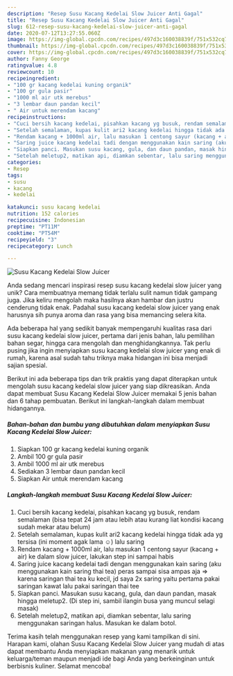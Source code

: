 ```yaml
---
description: "Resep Susu Kacang Kedelai Slow Juicer Anti Gagal"
title: "Resep Susu Kacang Kedelai Slow Juicer Anti Gagal"
slug: 612-resep-susu-kacang-kedelai-slow-juicer-anti-gagal
date: 2020-07-12T13:27:55.060Z
image: https://img-global.cpcdn.com/recipes/497d3c160038839f/751x532cq70/susu-kacang-kedelai-slow-juicer-foto-resep-utama.jpg
thumbnail: https://img-global.cpcdn.com/recipes/497d3c160038839f/751x532cq70/susu-kacang-kedelai-slow-juicer-foto-resep-utama.jpg
cover: https://img-global.cpcdn.com/recipes/497d3c160038839f/751x532cq70/susu-kacang-kedelai-slow-juicer-foto-resep-utama.jpg
author: Fanny George
ratingvalue: 4.8
reviewcount: 10
recipeingredient:
- "100 gr kacang kedelai kuning organik"
- "100 gr gula pasir"
- "1000 ml air utk merebus"
- "3 lembar daun pandan kecil"
- " Air untuk merendam kacang"
recipeinstructions:
- "Cuci bersih kacang kedelai, pisahkan kacang yg busuk, rendam semalaman (bisa tepat 24 jam atau lebih atau kurang liat kondisi kacang sudah mekar atau belum)"
- "Setelah semalaman, kupas kulit ari2 kacang kedelai hingga tidak ada yg tersisa (ini moment agak lama ☺️) lalu saring"
- "Rendam kacang + 1000ml air, lalu masukan 1 centong sayur (kacang + air) ke dalam slow juicer, lakukan step ini sampai habis"
- "Saring juice kacang kedelai tadi dengan menggunakan kain saring (aku menggunakan kain saring thai tea) peras sampai sisa ampas aja =&gt; karena saringan thai tea ku kecil, jd saya 2x saring yaitu pertama pakai saringan kawat lalu pakai saringan thai tee"
- "Siapkan panci. Masukan susu kacang, gula, dan daun pandan, masak hingga meletup2. (Di step ini, sambil ilangin busa yang muncul selagi masak)"
- "Setelah meletup2, matikan api, diamkan sebentar, lalu saring menggunakan saringan halus. Masukan ke dalam botol."
categories:
- Resep
tags:
- susu
- kacang
- kedelai

katakunci: susu kacang kedelai 
nutrition: 152 calories
recipecuisine: Indonesian
preptime: "PT11M"
cooktime: "PT54M"
recipeyield: "3"
recipecategory: Lunch

---
```



![Susu Kacang Kedelai Slow Juicer](https://img-global.cpcdn.com/recipes/497d3c160038839f/751x532cq70/susu-kacang-kedelai-slow-juicer-foto-resep-utama.jpg)

Anda sedang mencari inspirasi resep susu kacang kedelai slow juicer yang unik? Cara membuatnya memang tidak terlalu sulit namun tidak gampang juga. Jika keliru mengolah maka hasilnya akan hambar dan justru cenderung tidak enak. Padahal susu kacang kedelai slow juicer yang enak harusnya sih punya aroma dan rasa yang bisa memancing selera kita.

Ada beberapa hal yang sedikit banyak mempengaruhi kualitas rasa dari susu kacang kedelai slow juicer, pertama dari jenis bahan, lalu pemilihan bahan segar, hingga cara mengolah dan menghidangkannya. Tak perlu pusing jika ingin menyiapkan susu kacang kedelai slow juicer yang enak di rumah, karena asal sudah tahu triknya maka hidangan ini bisa menjadi sajian spesial.




Berikut ini ada beberapa tips dan trik praktis yang dapat diterapkan untuk mengolah susu kacang kedelai slow juicer yang siap dikreasikan. Anda dapat membuat Susu Kacang Kedelai Slow Juicer memakai 5 jenis bahan dan 6 tahap pembuatan. Berikut ini langkah-langkah dalam membuat hidangannya.

<!--inarticleads1-->

##### Bahan-bahan dan bumbu yang dibutuhkan dalam menyiapkan Susu Kacang Kedelai Slow Juicer:

1. Siapkan 100 gr kacang kedelai kuning organik
1. Ambil 100 gr gula pasir
1. Ambil 1000 ml air utk merebus
1. Sediakan 3 lembar daun pandan kecil
1. Siapkan  Air untuk merendam kacang




<!--inarticleads2-->

##### Langkah-langkah membuat Susu Kacang Kedelai Slow Juicer:

1. Cuci bersih kacang kedelai, pisahkan kacang yg busuk, rendam semalaman (bisa tepat 24 jam atau lebih atau kurang liat kondisi kacang sudah mekar atau belum)
1. Setelah semalaman, kupas kulit ari2 kacang kedelai hingga tidak ada yg tersisa (ini moment agak lama ☺️) lalu saring
1. Rendam kacang + 1000ml air, lalu masukan 1 centong sayur (kacang + air) ke dalam slow juicer, lakukan step ini sampai habis
1. Saring juice kacang kedelai tadi dengan menggunakan kain saring (aku menggunakan kain saring thai tea) peras sampai sisa ampas aja =&gt; karena saringan thai tea ku kecil, jd saya 2x saring yaitu pertama pakai saringan kawat lalu pakai saringan thai tee
1. Siapkan panci. Masukan susu kacang, gula, dan daun pandan, masak hingga meletup2. (Di step ini, sambil ilangin busa yang muncul selagi masak)
1. Setelah meletup2, matikan api, diamkan sebentar, lalu saring menggunakan saringan halus. Masukan ke dalam botol.




Terima kasih telah menggunakan resep yang kami tampilkan di sini. Harapan kami, olahan Susu Kacang Kedelai Slow Juicer yang mudah di atas dapat membantu Anda menyiapkan makanan yang menarik untuk keluarga/teman maupun menjadi ide bagi Anda yang berkeinginan untuk berbisnis kuliner. Selamat mencoba!
